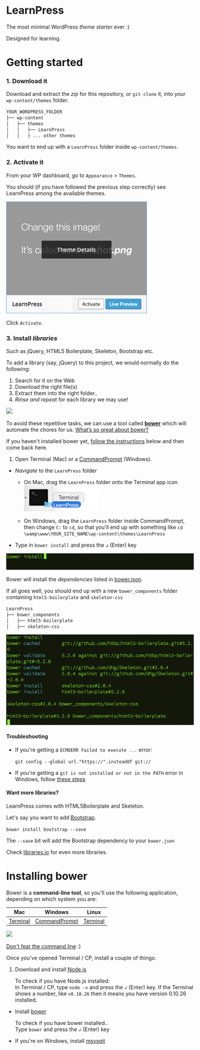 # LearnPress

The most minimal WordPress *theme starter* ever :)

Designed for learning.




# Getting started

### 1. Download it

Download and extract the *zip* for this repository, or `git clone` it, into your `wp-content/themes` folder.

```
YOUR_WORDPRESS_FOLDER
├── wp-content
│   ├── themes
│   │   ├── LearnPress
│   │   ├ ... other themes
```

You want to end up with a `LearnPress` folder inside `wp-content/themes`.

### 2. Activate it

From your WP dashboard, go to `Appearance` > `Themes`.

You should (if you have followed the previous step correctly) see LearnPress among the available themes.

![](img/activate.png)

Click `Activate`.

### 3. Install *libraries*

Such as jQuery, HTML5 Boilerplate, Skeleton, Bootstrap etc.

To add a library (say, jQuery) to this project, we would normally do the following:

1. Search for it on the Web 
2. Download the right file(s) 
3. Extract them into the right folder.. 
4. *Rinse and repeat* for each library we may use!

![](http://bower.io/img/bower-logo.png)

To avoid these repetitive tasks, we can use a tool called [**bower**](http://bower.io/) which will automate the chores for us. [What’s so great about bower?](https://css-tricks.com/whats-great-bower/)

If you haven't installed bower yet, [follow the instructions](#installing-bower) below and then come back here.

1. Open Terminal (Mac) or a [CommandPrompt](http://windows.microsoft.com/en-gb/windows-vista/open-a-command-prompt-window) (Windows). 
* *Navigate* to the `LearnPress` folder  

	* On Mac, drag the `LearnPress` folder onto the Terminal app icon  
	![](img/folder-drag.png)

	* On Windows, drag the `LearnPress` folder inside CommandPrompt, then change `C:` to `cd`, so that you'll end up with something like `cd  \wamp\www\YOUR_SITE_NAME\wp-content\themes\LearnPress`
* Type in `bower install` and press the `↲` (Enter) key

![](img/terminal-bower-install.png)

Bower will install the *dependencies* listed in [bower.json](bower.json).

If all goes well, you should end up with a new `bower_components` folder containing `html5-boilerplate` and `skeleton-css`
	
```
LearnPress
├── bower_components
│   ├── html5-boilerplate
│   ├── skeleton-css
```

![](img/terminal-bower-installed.png)




#### Troubleshooting

* If you're getting a `ECMDERR Failed to execute ...` error:

	`git config --global url."https://".insteadOf git://`
	
* If you're getting a `git is not installed or not in the PATH` error in Windows, follow [these steps](http://stackoverflow.com/questions/20666989/bower-enogit-git-is-not-installed-or-not-in-the-path) 


#### Want more libraries? 

LearnPress comes with HTML5Boilerplate and Skeleton.

Let's say you want to add [Bootstrap](http://getbootstrap.com/getting-started/#download-bower).

`bower install bootstrap --save`

The `--save` bit will add the Bootstrap dependency to your `bower.json`

Check [libraries.io](https://libraries.io/bower/) for even more libraries.





# Installing bower 

Bower is a **command-line tool**, so you'll use the following application, depending on which system you are:

| Mac | Windows | Linux |
| --- | ------- | ----- |
| [Terminal](http://mac.appstorm.net/how-to/utilities-how-to/how-to-use-terminal-the-basics/) | [CommandPrompt](http://windows.microsoft.com/en-gb/windows-vista/open-a-command-prompt-window) | [Terminal](https://help.ubuntu.com/community/UsingTheTerminal) |

![](http://i.imgur.com/Gv6qlyH.gif)

[Don't fear the command line](https://zurb.com/expo/lessons/don-t-fear-the-command-line) :)

Once you've opened Terminal / CP, install a couple of things:

1. Download and install [Node.js](https://nodejs.org/en/download)   
	
	To check if you have Node.js installed:   
	In Terminal / CP, type `node -v` and press the `↲` (Enter) key.
	If the Terminal shows a number, like `v0.10.26` then it means you have version 0.10.26 installed. 
* Install [bower](http://bower.io/)  

	To check if you have bower installed..   
	Type `bower` and press the `↲` (Enter) key
* If you're on Windows, install [msysgit](https://msysgit.github.io/)




